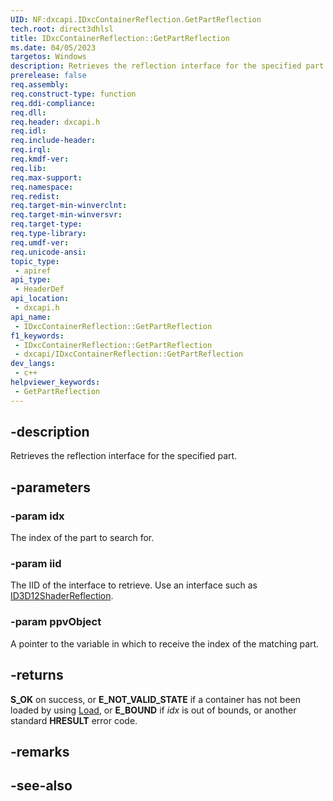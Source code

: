 ```yaml
---
UID: NF:dxcapi.IDxcContainerReflection.GetPartReflection
tech.root: direct3dhlsl
title: IDxcContainerReflection::GetPartReflection
ms.date: 04/05/2023
targetos: Windows
description: Retrieves the reflection interface for the specified part.
prerelease: false
req.assembly: 
req.construct-type: function
req.ddi-compliance: 
req.dll: 
req.header: dxcapi.h
req.idl: 
req.include-header: 
req.irql: 
req.kmdf-ver: 
req.lib: 
req.max-support: 
req.namespace: 
req.redist: 
req.target-min-winverclnt: 
req.target-min-winversvr: 
req.target-type: 
req.type-library: 
req.umdf-ver: 
req.unicode-ansi: 
topic_type:
 - apiref
api_type:
 - HeaderDef
api_location:
 - dxcapi.h
api_name:
 - IDxcContainerReflection::GetPartReflection
f1_keywords:
 - IDxcContainerReflection::GetPartReflection
 - dxcapi/IDxcContainerReflection::GetPartReflection
dev_langs:
 - c++
helpviewer_keywords:
 - GetPartReflection
---
```


## -description

Retrieves the reflection interface for the specified part.

## -parameters

### -param idx

The index of the part to search for.

### -param iid

The IID of the interface to retrieve. Use an interface such as [ID3D12ShaderReflection](/windows/win32/api/d3d12shader/nn-d3d12shader-id3d12shaderreflection).

### -param ppvObject

A pointer to the variable in which to receive the index of the matching part.

## -returns

**S_OK** on success, or **E_NOT_VALID_STATE** if a container has not been loaded by using [Load](./nf-dxcapi-idxccontainerreflection-load.md), or **E_BOUND** if *idx* is out of bounds, or another standard **HRESULT** error code.

## -remarks

## -see-also
